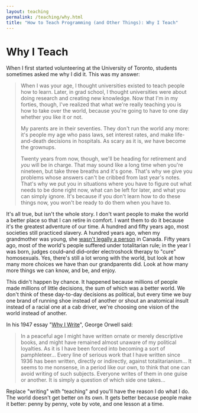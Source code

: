 ```yaml
---
layout: teaching
permalink: /teaching/why.html
title: "How to Teach Programming (and Other Things): Why I Teach"
---
```


# Why I Teach

When I first started volunteering at the University of Toronto,
students sometimes asked me why I did it. This was my answer:

> When I was your age, I thought universities existed to teach people
> how to learn. Later, in grad school, I thought universities were about
> doing research and creating new knowledge. Now that I'm in my forties,
> though, I've realized that what we're really teaching you is how to
> take over the world, because you're going to have to one day whether
> you like it or not.
>
> My parents are in their seventies. They don't run the world any
> more: it's people my age who pass laws, set interest rates, and make
> life-and-death decisions in hospitals. As scary as it is, *we* have
> become the grownups.
>
> Twenty years from now, though, we'll be heading for retirement and
> *you* will be in charge.  That may sound like a long time when
> you're nineteen, but take three breaths and it's gone. That's why we
> give you problems whose answers can't be cribbed from last year's
> notes. That's why we put you in situations where you have to figure
> out what needs to be done right now, what can be left for later, and
> what you can simply ignore. It's because if you don't learn how to
> do these things now, you won't be ready to do them when you have to.

It's all true, but isn't the whole story. I don't want people to make
the world a better place so that I can retire in comfort. I want them
to do it because it's the greatest adventure of our time. A hundred
and fifty years ago, most societies still practiced slavery. A hundred
years ago, when my grandmother was young, she [wasn't legally a
person][famous5] in Canada.  Fifty years ago, most of the world's
people suffered under totalitarian rule; in the year I was born,
judges could–and did–order electroshock therapy to "cure" homosexuals.
Yes, there's still a lot wrong with the world, but look at how many
more choices we have than our grandparents did. Look at how many more
things we can know, and be, and enjoy.

This didn't happen by chance. It happened because millions of people
made millions of little decisions, the sum of which was a better
world. We don't think of these day-to-day decisions as political, but
every time we buy one brand of running shoe instead of another or
shout an anatomical insult instead of a racial one at a cab driver,
we're choosing one vision of the world instead of another.

In his 1947 essay "[Why I Write][orwell-why-i-write]", George Orwell
said:

> In a peaceful age I might have written ornate or merely descriptive
> books, and might have remained almost unaware of my political
> loyalties. As it is I have been forced into becoming a sort of
> pamphleteer… Every line of serious work that I have written since
> 1936 has been written, directly or indirectly, against
> totalitarianism… It seems to me nonsense, in a period like our own,
> to think that one can avoid writing of such subjects. Everyone
> writes of them in one guise or another. It is simply a question of
> which side one takes…

Replace "writing" with "teaching" and you'll have the reason I do what
I do. The world doesn't get better on its own. It gets better because
people make it better: penny by penny, vote by vote, and one lesson at
a time.

[famous5]: https://en.wikipedia.org/wiki/The_Famous_Five_(Canada)
[orwell-why-i-write]: http://www.resort.com/~prime8/Orwell/whywrite.html
